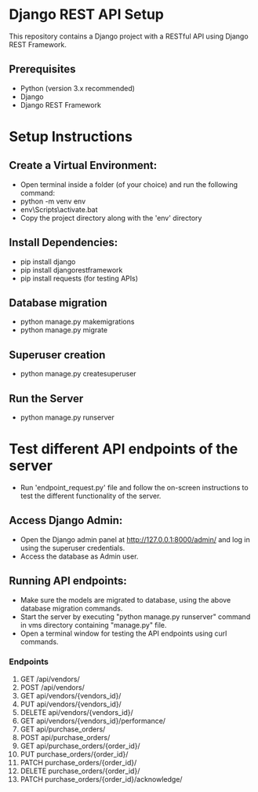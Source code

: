 # Django REST API Setup

This repository contains a Django project with a RESTful API using Django REST Framework.

## Prerequisites

- Python (version 3.x recommended)
- Django
- Django REST Framework

# Setup Instructions

## Create a Virtual Environment:
- Open terminal inside a folder (of your choice) and run the following command:
- python -m venv env
- env\Scripts\activate.bat
- Copy the project directory along with the 'env' directory

## Install Dependencies:
- pip install django
- pip install djangorestframework
- pip install requests (for testing APIs)

## Database migration                    
- python manage.py makemigrations      
- python manage.py migrate

## Superuser creation
- python manage.py createsuperuser

## Run the Server
- python manage.py runserver

# Test different API endpoints of the server
- Run 'endpoint_request.py' file and follow the on-screen instructions to test the different functionality of the server.

## Access Django Admin:
- Open the Django admin panel at http://127.0.0.1:8000/admin/ and log in using the superuser credentials.
- Access the database as Admin user.

## Running API endpoints:
- Make sure the models are migrated to database, using the above database migration commands.
- Start the server by executing "python manage.py runserver" command in vms directory containing "manage.py" file.
- Open a terminal window for testing the API endpoints using curl commands.

### Endpoints
1.  GET /api/vendors/
2.  POST /api/vendors/
3.  GET api/vendors/{vendors_id}/
4.  PUT api/vendors/{vendors_id}/
5.  DELETE api/vendors/{vendors_id}/
6.  GET api/vendors/{vendors_id}/performance/
7.  GET api/purchase_orders/
8.  POST api/purchase_orders/
9.  GET api/purchase_orders/{order_id}/
10. PUT purchase_orders/{order_id}/
11. PATCH purchase_orders/{order_id}/
12. DELETE purchase_orders/{order_id}/
13. PATCH purchase_orders/{order_id}/acknowledge/